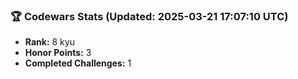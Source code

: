 ### 🏆 Codewars Stats (Updated: 2025-03-21 17:07:10 UTC)

- **Rank:** 8 kyu
- **Honor Points:** 3
- **Completed Challenges:** 1
